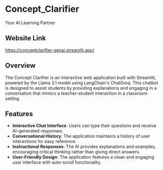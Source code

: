 # Concept_Clarifier
Your AI Learning Partner
## Website Link
https://conceptclarifier-genai.streamlit.app/

## Overview

The Concept Clarifier is an interactive web application built with Streamlit, powered by the Llama 3.1 model using LangChain's ChatGroq. This chatbot is designed to assist students by providing explanations and engaging in a conversation that mimics a teacher-student interaction in a classroom setting.

## Features

- **Interactive Chat Interface**: Users can type their questions and receive AI-generated responses.
- **Conversational History**: The application maintains a history of user interactions for easy reference.
- **Instructional Responses**: The AI provides explanations and examples, encouraging critical thinking rather than giving direct answers.
- **User-Friendly Design**: The application features a clean and engaging user interface with auto-scroll functionality.

